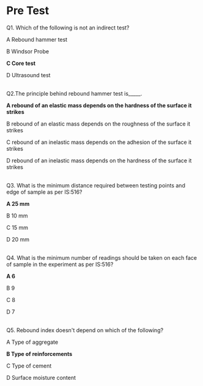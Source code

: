 # Pre Test



Q1. Which of the following is not an indirect test?<br>

A    Rebound hammer test<br>

B    Windsor Probe<br>

**C    Core test**<br>

D    Ultrasound test<br><br>


Q2.The principle behind rebound hammer test is_____.<br>

**A   rebound of an elastic mass depends on the hardness of the surface it strikes**<br>

B    rebound of an elastic mass depends on the roughness of the surface it strikes<br>

C    rebound of an inelastic mass depends on the adhesion of the surface it strikes<br>

D    rebound of an inelastic mass depends on the hardness of the surface it strikes<br><br>


Q3. What is the minimum distance required between testing points and edge of sample as per IS:516?<br>

**A    25 mm**<br>

B    10 mm<br>

C    15 mm<br>

D    20 mm<br><br>

Q4. What is the minimum number of readings should be taken on each face of sample in the experiment as per IS:516?<br>

**A    6**<br>

B    9<br>

C    8<br>

D    7<br><br>

Q5. Rebound index doesn't depend on which of the following?<br>

A    Type of aggregate<br>

**B    Type of reinforcements**<br>

C    Type of cement<br>

D    Surface moisture content<br><br>
